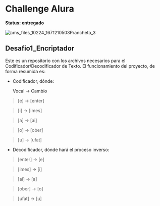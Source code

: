 # Challenge Alura

**Status: entregado**

![cms_files_10224_1671210503Prancheta_3](https://github.com/kurof/Desafio1_Encriptador/assets/51177199/43b0c82f-27be-468b-9e6f-083690625753)

## Desafio1_Encriptador
Este es un repositorio con los archivos necesarios para el Codificador/Decodificador de Texto.
El funcionamiento del proyecto, de forma resumida es:

- Codificador, dónde:

  Vocal -> Cambio
  
 > [e] -> [enter]
 
 > [i] -> [imes]
 
 > [a] -> [ai]
 
 > [o] -> [ober]
 
 > [u] -> [ufat]
  
- Decodificador, dónde hará el proceso inverso:
 > [enter] -> [e]
 
 > [imes] -> [i]
 
 > [ai] -> [a]
 
 > [ober] -> [o]
 
 > [ufat] -> [u]
